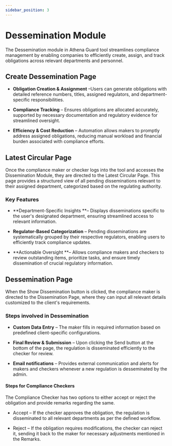 ```yaml
---
sidebar_position: 3
---
```



# Dessemination Module

The Dessemination module in Athena Guard tool streamlines compliance management by enabling companies to efficiently create, assign, and track obligations across relevant departments and personnel.

## Create Dessemination Page
- **Obligation Creation & Assignment** –Users can generate obligations with detailed reference numbers, titles, assigned regulators, and department-specific responsibilities.

- **Compliance Tracking** – Ensures obligations are allocated accurately, supported by necessary documentation and regulatory evidence for streamlined oversight.

- **Efficiency & Cost Reduction** – Automation allows makers to promptly address assigned obligations, reducing manual workload and financial burden associated with compliance efforts.



## Latest Circular Page
Once the compliance maker or checker logs into the tool and accesses the Dissemination Module, they are directed to the Latest Circular Page. This page provides a structured view of all pending disseminations relevant to their assigned department, categorized based on the regulating authority.
### Key Features
- **Department-Specific Insights **– Displays disseminations specific to the user's designated department, ensuring streamlined access to relevant information.

- **Regulator-Based Categorization** – Pending disseminations are systematically grouped by their respective regulators, enabling users to efficiently track compliance updates.

- **Actionable Oversight **– Allows compliance makers and checkers to review outstanding items, prioritize tasks, and ensure timely dissemination of crucial regulatory information.


## Dessemination Page
When the Show Dissemination button is clicked, the compliance maker is directed to the Dissemination Page, where they can input all relevant details customized to the client's requirements.
### Steps involved in Dessemination
- **Custom Data Entry** – The maker fills in required information based on predefined client-specific configurations.

- **Final Review & Submission** – Upon clicking the Send button at the bottom of the page, the regulation is disseminated efficiently to the checker for review.

- **Email notifications** – Provides external communication and alerts for makers and checkers whenever a new regulation is desseminated by the admin.

#### Steps for Compliance Checkers

The Compliance Checker has two options to either accept or reject the obligation and provide remarks regarding the same.
- Accept – If the checker approves the obligation, the regulation is disseminated to all relevant departments as per the defined workflow.

- Reject – If the obligation requires modifications, the checker can reject it, sending it back to the maker for necessary adjustments mentioned in the Remarks.

